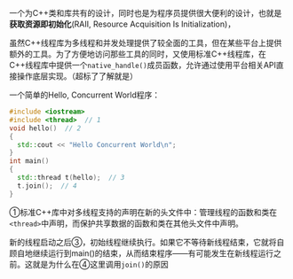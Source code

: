 一个为C++类和库共有的设计，同时也是为程序员提供很大便利的设计，也就是**获取资源即初始化**(RAII, Resource Acquisition Is Initialization)，



虽然C++线程库为多线程和并发处理提供了较全面的工具，但在某些平台上提供额外的工具。为了方便地访问那些工具的同时，又使用标准C++线程库，在C++线程库中提供一个`native_handle()`成员函数，允许通过使用平台相关API直接操作底层实现。（超标了了解就是）

一个简单的Hello, Concurrent World程序：

```c++
#include <iostream>
#include <thread>  // 1
void hello()  // 2
{
  std::cout << "Hello Concurrent World\n";
}
int main()
{
  std::thread t(hello);  // 3
  t.join();  // 4
}
```

①标准C++库中对多线程支持的声明在新的头文件中：管理线程的函数和类在`<thread>`中声明，而保护共享数据的函数和类在其他头文件中声明。

新的线程启动之后③，初始线程继续执行。如果它不等待新线程结束，它就将自顾自地继续运行到main()的结束，从而结束程序——有可能发生在新线程运行之前。这就是为什么在④这里调用`join()`的原因